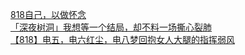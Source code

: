 [818自己，以做怀念](http://tieba.baidu.com/p/2620275306?see_lz=1&pn=)   
[「深夜树洞」我想等一个结局，却不料一场撕心裂肺](http://tieba.baidu.com/p/2619303338?see_lz=1&pn=)   
[【818】电五，电六红尘，电八梦回抱女人大腿的指挥弱风](http://tieba.baidu.com/p/2620515664?see_lz=1&pn=)   
